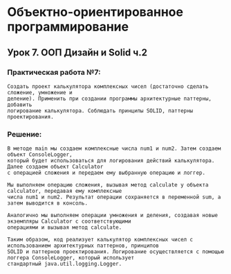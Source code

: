 # Объектно-ориентированное программирование
## Урок 7. ООП Дизайн и Solid ч.2
### Практическая работа №7:  
    Создать проект калькулятора комплексных чисел (достаточно сделать сложение, умножение и
    деление). Применить при создании программы архитектурные паттерны, добавить
    логирование калькулятора. Соблюдать принципы SOLID, паттерны проектирования.
    
### Решение:
    В методе main мы создаем комплексные числа num1 и num2. Затем создаем объект ConsoleLogger, 
    который будет использоваться для логирования действий калькулятора. Далее создаем объект Calculator 
    с операцией сложения и передаем ему выбранную операцию и логгер.

    Мы выполняем операцию сложения, вызывая метод calculate у объекта calculator, передавая ему комплексные 
    числа num1 и num2. Результат операции сохраняется в переменной sum, а затем выводится в консоль.

    Аналогично мы выполняем операции умножения и деления, создавая новые экземпляры Calculator с соответствующими 
    операциями и вызывая метод calculate.

    Таким образом, код реализует калькулятор комплексных чисел с использованием архитектурных паттернов, принципов 
    SOLID и паттернов проектирования. Логирование осуществляется с помощью логгера ConsoleLogger, который использует 
    стандартный java.util.logging.Logger.
